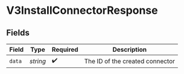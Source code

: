 # V3InstallConnectorResponse


## Fields

| Field                           | Type                            | Required                        | Description                     |
| ------------------------------- | ------------------------------- | ------------------------------- | ------------------------------- |
| `data`                          | *string*                        | :heavy_check_mark:              | The ID of the created connector |